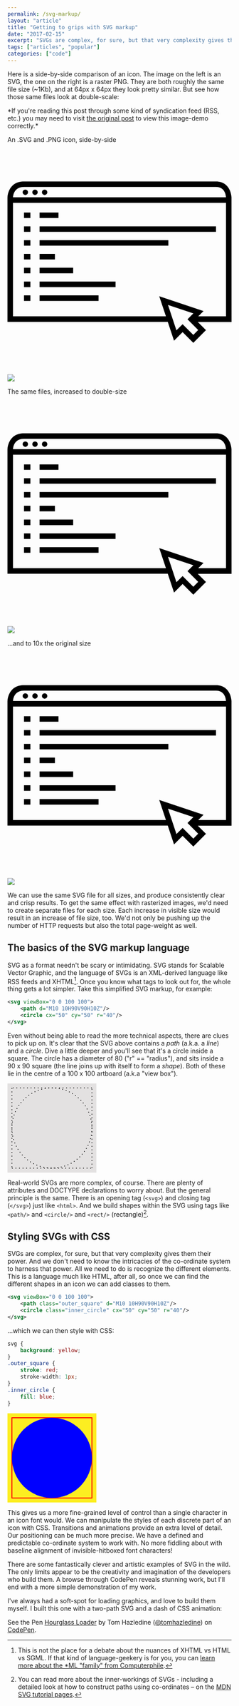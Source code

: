 ```yaml
---
permalink: /svg-markup/
layout: "article"
title: "Getting to grips with SVG markup"
date: "2017-02-15"
excerpt: "SVGs are complex, for sure, but that very complexity gives them their power. And we don't need to know the intricacies of the co-ordinate system to harness that power."
tags: ["articles", "popular"]
categories: ["code"]
---
```


Here is a side-by-side comparison of an icon. The image on the left is an SVG, the one on the right is a raster PNG. They are both roughly the same file size (~1Kb), and at 64px x 64px they look pretty similar. But see how those same files look at double-scale:

<div class="svg-vs-png">
    <span class="hidden--visually">*If you're reading this post through some kind of syndication feed (RSS, etc.) you may need to visit <a href="/svg-markup/">the original post</a> to view this image-demo correctly.*</span><div class="one-x clearfix">
        <div class="item-label">
            <p>An .SVG and .PNG icon, side-by-side</p>
        </div>
        <div class="item-wrapper">
            <div class="item-mask">
                <svg class="svg" viewBox="0 0 512 512" id="code" width="100%" height="100%"><path d="M37.8 237.8h14.6v12.6H37.8zM37.8 269.3h14.6v12.6H37.8zM37.8 174.9h14.6v12.6H37.8zM37.8 206.4h14.6V219H37.8zM37.8 300.8h14.6v12.6H37.8zM37.8 332.3h14.6v12.6H37.8zM37.8 143.4h14.6V156H37.8zM73.4 237.8h35v12.6h-35zM73.4 269.3h76.7v12.6H73.4zM73.4 174.9h403.1v12.6H73.4zM73.4 206.4h294.2V219H73.4zM73.4 300.8H247v12.6H73.4zM73.4 332.3h134.7v12.6H73.4zM73.4 143.4h43.1V156H73.4z"></path><circle cx="40.8" cy="97.3" r="6.2"></circle><circle cx="62.9" cy="97.3" r="6.2"></circle><circle cx="84.9" cy="97.3" r="6.2"></circle><path d="M511.9 108.8c-.2-3-1-9.9-4.2-16.8-4.1-8.8-12.9-19.4-31.3-19.4H37.8C9 72.6.7 95.4.1 108.8H0v283.9h366.3l14.3 42.8 19.6-19.6 24.5 24.5 28.9-28.9-18.7-18.7H512l-.1-284zM37.8 85.1h438.7c19.6 0 22.5 17.8 22.9 23.6H12.7c.4-5.8 3.6-23.6 25.1-23.6zm398 326.2l-11.1 11.1-24.5-24.5-14.1 14.1-19.3-58 58 19.3-13.4 13.4 24.4 24.6zm63.6-31.3h-63.5l12.1-12.1-101.2-33.7 15.3 45.8H12.6V121.4h486.8V380z"></path></svg>
            </div>
        </div>
        <div class="item-wrapper">
            <div class="item-mask">
                <img class="masked-image" src="/images/articles/code_128.png">
            </div>
        </div>
    </div><div class="two-x clearfix">
        <div class="item-label">
            <p>The same files, increased to double-size</p>
        </div>
        <div class="item-wrapper">
            <div class="item-mask">
                <svg class="svg" viewBox="0 0 512 512" id="code" width="100%" height="100%"><path d="M37.8 237.8h14.6v12.6H37.8zM37.8 269.3h14.6v12.6H37.8zM37.8 174.9h14.6v12.6H37.8zM37.8 206.4h14.6V219H37.8zM37.8 300.8h14.6v12.6H37.8zM37.8 332.3h14.6v12.6H37.8zM37.8 143.4h14.6V156H37.8zM73.4 237.8h35v12.6h-35zM73.4 269.3h76.7v12.6H73.4zM73.4 174.9h403.1v12.6H73.4zM73.4 206.4h294.2V219H73.4zM73.4 300.8H247v12.6H73.4zM73.4 332.3h134.7v12.6H73.4zM73.4 143.4h43.1V156H73.4z"></path><circle cx="40.8" cy="97.3" r="6.2"></circle><circle cx="62.9" cy="97.3" r="6.2"></circle><circle cx="84.9" cy="97.3" r="6.2"></circle><path d="M511.9 108.8c-.2-3-1-9.9-4.2-16.8-4.1-8.8-12.9-19.4-31.3-19.4H37.8C9 72.6.7 95.4.1 108.8H0v283.9h366.3l14.3 42.8 19.6-19.6 24.5 24.5 28.9-28.9-18.7-18.7H512l-.1-284zM37.8 85.1h438.7c19.6 0 22.5 17.8 22.9 23.6H12.7c.4-5.8 3.6-23.6 25.1-23.6zm398 326.2l-11.1 11.1-24.5-24.5-14.1 14.1-19.3-58 58 19.3-13.4 13.4 24.4 24.6zm63.6-31.3h-63.5l12.1-12.1-101.2-33.7 15.3 45.8H12.6V121.4h486.8V380z"></path></svg>
            </div>
        </div>
        <div class="item-wrapper">
            <div class="item-mask">
                <img class="masked-image" src="/images/articles/code_128.png">
            </div>
        </div>
    </div><div class="ten-x clearfix">
        <div class="item-label">
            <p>...and to 10x the original size</p>
        </div>
        <div class="item-wrapper">
            <div class="item-mask">
                <svg class="svg" viewBox="0 0 512 512" id="code" width="100%" height="100%"><path d="M37.8 237.8h14.6v12.6H37.8zM37.8 269.3h14.6v12.6H37.8zM37.8 174.9h14.6v12.6H37.8zM37.8 206.4h14.6V219H37.8zM37.8 300.8h14.6v12.6H37.8zM37.8 332.3h14.6v12.6H37.8zM37.8 143.4h14.6V156H37.8zM73.4 237.8h35v12.6h-35zM73.4 269.3h76.7v12.6H73.4zM73.4 174.9h403.1v12.6H73.4zM73.4 206.4h294.2V219H73.4zM73.4 300.8H247v12.6H73.4zM73.4 332.3h134.7v12.6H73.4zM73.4 143.4h43.1V156H73.4z"></path><circle cx="40.8" cy="97.3" r="6.2"></circle><circle cx="62.9" cy="97.3" r="6.2"></circle><circle cx="84.9" cy="97.3" r="6.2"></circle><path d="M511.9 108.8c-.2-3-1-9.9-4.2-16.8-4.1-8.8-12.9-19.4-31.3-19.4H37.8C9 72.6.7 95.4.1 108.8H0v283.9h366.3l14.3 42.8 19.6-19.6 24.5 24.5 28.9-28.9-18.7-18.7H512l-.1-284zM37.8 85.1h438.7c19.6 0 22.5 17.8 22.9 23.6H12.7c.4-5.8 3.6-23.6 25.1-23.6zm398 326.2l-11.1 11.1-24.5-24.5-14.1 14.1-19.3-58 58 19.3-13.4 13.4 24.4 24.6zm63.6-31.3h-63.5l12.1-12.1-101.2-33.7 15.3 45.8H12.6V121.4h486.8V380z"></path></svg>
            </div>
        </div>
        <div class="item-wrapper">
            <div class="item-mask">
                <img class="masked-image" src="/images/articles/code_128.png">
            </div>
        </div>
    </div>
</div>

We can use the same SVG file for all sizes, and produce consistently clear and crisp results. To get the same effect with rasterized images, we'd need to create separate files for each size. Each increase in visible size would result in an increase of file size, too. We'd not only be pushing up the number of HTTP requests but also the total page-weight as well.

## The basics of the SVG markup language

SVG as a format needn't be scary or intimidating. SVG stands for Scalable Vector Graphic, and the language of SVGs is an XML-derived language like RSS feeds and XHTML[^1]. Once you know what tags to look out for, the whole thing gets a lot simpler. Take this simplified SVG markup, for example:

```xml
<svg viewBox="0 0 100 100">
    <path d="M10 10H90V90H10Z"/>
    <circle cx="50" cy="50" r="40"/>
</svg>
```

Even without being able to read the more technical aspects, there are clues to pick up on. It's clear that the SVG above contains a _path_ (a.k.a. a _line_) and a _circle_. Dive a little deeper and you'll see that it's a circle inside a square. The circle has a diameter of 80 ("r" == "radius"), and sits inside a 90 x 90 square (the line joins up with itself to form a _shape_). Both of these lie in the centre of a 100 x 100 artboard (a.k.a "view box").

<svg class="inline-image-block" style="width:200px !important;height:200px !important;" width="200px" height="200px" xmlns="http://www.w3.org/2000/svg" xmlns:xlink="http://www.w3.org/1999/xlink" version="1.1" id="Layer_1" x="0px" y="0px" viewBox="0 0 100 100" style="enable-background:new 0 0 100 100;" xml:space="preserve">
<style type="text/css">
	.svg_demo_1_a{fill:#E3E1E1;}
	.svg_demo_1_b{fill:none;stroke:#000000;stroke-linecap:round;stroke-linejoin:round;stroke-miterlimit:10;stroke-dasharray:0,4;}
</style>
<rect class="svg_demo_1_a" width="100" height="100"/>
<g>
	<g>
		<polyline class="svg_demo_1_b" points="95,94.5 95,95 94.5,95   "/>
		<line class="svg_demo_1_b" x1="93.5" y1="95" x2="6" y2="95"/>
		<polyline class="svg_demo_1_b" points="5.5,95 5,95 5,94.5   "/>
		<line class="svg_demo_1_b" x1="5" y1="93.5" x2="5" y2="6"/>
		<polyline class="svg_demo_1_b" points="5,5.5 5,5 5.5,5   "/>
		<line class="svg_demo_1_b" x1="6.5" y1="5" x2="94" y2="5"/>
		<polyline class="svg_demo_1_b" points="94.5,5 95,5 95,5.5   "/>
		<line class="svg_demo_1_b" x1="95" y1="6.5" x2="95" y2="94"/>
	</g>
</g>
<g>
	<circle class="svg_demo_1_b" cx="50" cy="50" r="45"/>
</g>
</svg>

Real-world SVGs are more complex, of course. There are plenty of attributes and DOCTYPE declarations to worry about. But the general principle is the same. There is an opening tag (`<svg>`) and closing tag (`</svg>`) just like `<html>`. And we build shapes within the SVG using tags like `<path/>` and `<circle/>` and `<rect/>` (rectangle)[^2].

## Styling SVGs with CSS

SVGs are complex, for sure, but that very complexity gives them their power. And we don't need to know the intricacies of the co-ordinate system to harness that power. All we need to do is recognize the different elements. This is a language much like HTML, after all, so once we can find the different shapes in an icon we can add classes to them.

```xml
<svg viewBox="0 0 100 100">
    <path class="outer_square" d="M10 10H90V90H10Z"/>
    <circle class="inner_circle" cx="50" cy="50" r="40"/>
</svg>
```

...which we can then style with CSS:

```css
svg {
    background: yellow;
}
.outer_square {
    stroke: red;
    stroke-width: 1px;
}
.inner_circle {
    fill: blue;
}
```

<svg class="inline-image-block" style="width:200px !important;height:200px !important;" width="200px" height="200px" xmlns="http://www.w3.org/2000/svg" xmlns:xlink="http://www.w3.org/1999/xlink" version="1.1" id="Layer_1" x="0px" y="0px" viewBox="0 0 100 100" style="enable-background:new 0 0 100 100;" xml:space="preserve">
<style type="text/css">
	.svg_demo_2_a{fill:#FCEE21;}
	.svg_demo_2_b{fill:none;stroke:#FF0000;stroke-miterlimit:10;}
	.svg_demo_2_c{fill:#0000FF;}
</style>
<rect class="svg_demo_2_a" width="100" height="100"/>
<rect x="5" y="5" class="svg_demo_2_b" width="90" height="90"/>
<circle class="svg_demo_2_c" cx="50" cy="50" r="45"/>
</svg>

This gives us a more fine-grained level of control than a single character in an icon font would. We can manipulate the styles of each discrete part of an icon with CSS. Transitions and animations provide an extra level of detail. Our positioning can be much more precise. We have a defined and predictable co-ordinate system to work with. No more fiddling about with baseline alignment of invisible-hitboxed font characters!

There are some fantastically clever and artistic examples of SVG in the wild. The only limits appear to be the creativity and imagination of the developers who build them. A browse through CodePen reveals stunning work, but I'll end with a more simple demonstration of my work.

I've always had a soft-spot for loading graphics, and love to build them myself. I built this one with a two-path SVG and a dash of CSS animation:

<p data-height="265" data-theme-id="0" data-slug-hash="BKrXwJ" data-default-tab="result" data-user="tomhazledine" data-embed-version="2" data-pen-title="Hourglass Loader" class="codepen">See the Pen <a href="http://codepen.io/tomhazledine/pen/BKrXwJ/">Hourglass Loader</a> by Tom Hazledine (<a href="http://codepen.io/tomhazledine">@tomhazledine</a>) on <a href="http://codepen.io">CodePen</a>.</p>

<script async src="https://production-assets.codepen.io/assets/embed/ei.js"></script>

[^1]: This is not the place for a debate about the nuances of XHTML vs HTML vs SGML. If that kind of language-geekery is for you, you can [learn more about the \*ML "family" from Computerphile](https://www.youtube.com/watch?v=RH0o-QjnwDg).
[^2]: You can read more about the inner-workings of SVGs - including a detailed look at how to construct paths using co-ordinates – on the [MDN SVG tutorial pages](https://developer.mozilla.org/en-US/docs/Web/SVG/Tutorial/Paths).
